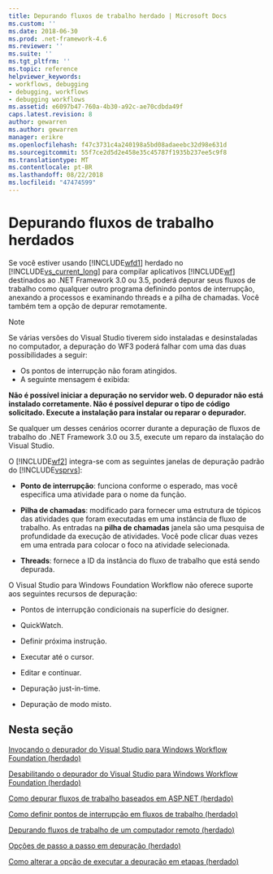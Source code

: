 ```yaml
---
title: Depurando fluxos de trabalho herdado | Microsoft Docs
ms.custom: ''
ms.date: 2018-06-30
ms.prod: .net-framework-4.6
ms.reviewer: ''
ms.suite: ''
ms.tgt_pltfrm: ''
ms.topic: reference
helpviewer_keywords:
- workflows, debugging
- debugging, workflows
- debugging workflows
ms.assetid: e6097b47-760a-4b30-a92c-ae70cdbda49f
caps.latest.revision: 8
author: gewarren
ms.author: gewarren
manager: erikre
ms.openlocfilehash: f47c3731c4a240198a5bd08adaeebc32d98e631d
ms.sourcegitcommit: 55f7ce2d5d2e458e35c45787f1935b237ee5c9f8
ms.translationtype: MT
ms.contentlocale: pt-BR
ms.lasthandoff: 08/22/2018
ms.locfileid: "47474599"
---
```

# <a name="debugging-legacy-workflows"></a>Depurando fluxos de trabalho herdados
Se você estiver usando [!INCLUDE[wfd1](../includes/wfd1-md.md)] herdado no [!INCLUDE[vs_current_long](../includes/vs-current-long-md.md)] para compilar aplicativos [!INCLUDE[wf](../includes/wf-md.md)] destinados ao .NET Framework 3.0 ou 3.5, poderá depurar seus fluxos de trabalho como qualquer outro programa definindo pontos de interrupção, anexando a processos e examinando threads e a pilha de chamadas. Você também tem a opção de depurar remotamente.  
  
> [!NOTE]
>  Se várias versões do Visual Studio tiverem sido instaladas e desinstaladas no computador, a depuração do WF3 poderá falhar com uma das duas possibilidades a seguir:  
>   
>  -   Os pontos de interrupção não foram atingidos.  
> -   A seguinte mensagem é exibida:  
>   
>  **Não é possível iniciar a depuração no servidor web. O depurador não está instalado corretamente.  Não é possível depurar o tipo de código solicitado.  Execute a instalação para instalar ou reparar o depurador.**  
>   
>  Se qualquer um desses cenários ocorrer durante a depuração de fluxos de trabalho do .NET Framework 3.0 ou 3.5, execute um reparo da instalação do Visual Studio.  
  
 O [!INCLUDE[wf2](../includes/wf2-md.md)] integra-se com as seguintes janelas de depuração padrão do [!INCLUDE[vsprvs](../includes/vsprvs-md.md)]:  
  
-   **Ponto de interrupção**: funciona conforme o esperado, mas você especifica uma atividade para o nome da função.  
  
-   **Pilha de chamadas**: modificado para fornecer uma estrutura de tópicos das atividades que foram executadas em uma instância de fluxo de trabalho. As entradas na **pilha de chamadas** janela são uma pesquisa de profundidade da execução de atividades. Você pode clicar duas vezes em uma entrada para colocar o foco na atividade selecionada.  
  
-   **Threads**: fornece a ID da instância do fluxo de trabalho que está sendo depurada.  
  
 O Visual Studio para Windows Foundation Workflow não oferece suporte aos seguintes recursos de depuração:  
  
-   Pontos de interrupção condicionais na superfície do designer.  
  
-   QuickWatch.  
  
-   Definir próxima instrução.  
  
-   Executar até o cursor.  
  
-   Editar e continuar.  
  
-   Depuração just-in-time.  
  
-   Depuração de modo misto.  
  
## <a name="in-this-section"></a>Nesta seção  
 [Invocando o depurador do Visual Studio para Windows Workflow Foundation (herdado)](../workflow-designer/invoking-the-visual-studio-debugger-for-windows-workflow-foundation-legacy.md)  
  
 [Desabilitando o depurador do Visual Studio para Windows Workflow Foundation (herdado)](../workflow-designer/disabling-the-visual-studio-debugger-for-windows-workflow-foundation-legacy.md)  
  
 [Como depurar fluxos de trabalho baseados em ASP.NET (herdado)](../workflow-designer/how-to-debug-aspnet-based-workflows-legacy.md)  
  
 [Como definir pontos de interrupção em fluxos de trabalho (herdado)](../workflow-designer/how-to-set-breakpoints-in-workflows-legacy.md)  
  
 [Depurando fluxos de trabalho de um computador remoto (herdado)](../workflow-designer/debugging-workflows-from-a-remote-computer-legacy.md)  
  
 [Opções de passo a passo em depuração (herdado)](../workflow-designer/debug-stepping-options-legacy.md)  
  
 [Como alterar a opção de executar a depuração em etapas (herdado)](../workflow-designer/how-to-change-the-debug-stepping-option-legacy.md)